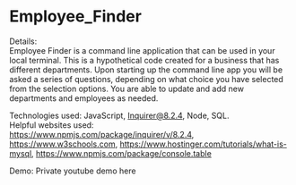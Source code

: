 # Employee_Finder

Details:
<br>
Employee Finder is a command line application that can be used in your local terminal. This is a hypothetical code created for a business that has different departments. Upon starting up the command line app you will be asked a series of questions, depending on what choice you have selected from the selection options. You are able to update and add new departments and employees as needed.


Technologies used:
JavaScript, Inquirer@8.2.4, Node, SQL.
<br>
Helpful websites used:
<br>
https://www.npmjs.com/package/inquirer/v/8.2.4, https://www.w3schools.com, https://www.hostinger.com/tutorials/what-is-mysql, https://www.npmjs.com/package/console.table

Demo:
Private youtube demo here
